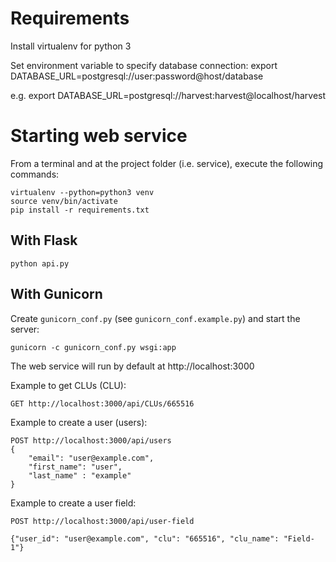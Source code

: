 # Requirements
Install virtualenv for python 3

Set environment variable to specify database connection:
export DATABASE_URL=postgresql://user:password@host/database

e.g. export DATABASE_URL=postgresql://harvest:harvest@localhost/harvest


# Starting web service
From a terminal and at the project folder (i.e. service), execute the following commands:

    virtualenv --python=python3 venv
    source venv/bin/activate
    pip install -r requirements.txt

## With Flask
    python api.py

## With Gunicorn

Create `gunicorn_conf.py` (see `gunicorn_conf.example.py`) and start the server:

    gunicorn -c gunicorn_conf.py wsgi:app

The web service will run by default at http://localhost:3000

Example to get CLUs (CLU):

    GET http://localhost:3000/api/CLUs/665516

Example to create a user (users):

    POST http://localhost:3000/api/users
    {
        "email": "user@example.com",
        "first_name": "user",
        "last_name" : "example"
    }

Example to create a user field:

    POST http://localhost:3000/api/user-field

    {"user_id": "user@example.com", "clu": "665516", "clu_name": "Field-1"}
